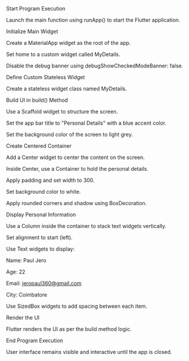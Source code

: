 Start Program Execution

Launch the main function using runApp() to start the Flutter application.

Initialize Main Widget

Create a MaterialApp widget as the root of the app.

Set home to a custom widget called MyDetails.

Disable the debug banner using debugShowCheckedModeBanner: false.

Define Custom Stateless Widget

Create a stateless widget class named MyDetails.

Build UI in build() Method

Use a Scaffold widget to structure the screen.

Set the app bar title to "Personal Details" with a blue accent color.

Set the background color of the screen to light grey.

Create Centered Container

Add a Center widget to center the content on the screen.

Inside Center, use a Container to hold the personal details.

Apply padding and set width to 300.

Set background color to white.

Apply rounded corners and shadow using BoxDecoration.

Display Personal Information

Use a Column inside the container to stack text widgets vertically.

Set alignment to start (left).

Use Text widgets to display:

Name: Paul Jero

Age: 22

Email: jeropaul360@gmail.com

City: Coimbatore

Use SizedBox widgets to add spacing between each item.

Render the UI

Flutter renders the UI as per the build method logic.

End Program Execution

User interface remains visible and interactive until the app is closed.
